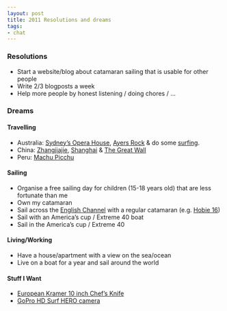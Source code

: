 ```yaml
---
layout: post
title: 2011 Resolutions and dreams
tags:
- chat
---
```


### Resolutions

* Start a website/blog about catamaran sailing that is usable for other people
* Write 2/3 blogposts a week
* Help more people by honest listening / doing chores / …

### Dreams

#### Travelling

* Australia: [Sydney’s Opera House](http://www.flickr.com/photos/jameshannan/490489732/), [Ayers Rock](http://www.flickr.com/photos/24781107@N05/4025451683/) & do some [surfing](http://www.flickr.com/photos/pearson_gj/2852562188/).
* China: [Zhangjiajie](http://www.flickr.com/photos/traveller/461484999/), [Shanghai](http://www.flickr.com/photos/cnmark/4236803560/) & [The Great Wall](http://www.flickr.com/photos/bensharif/3640756236/)
* Peru: [Machu Picchu](http://en.wikipedia.org/wiki/Machu_Picchu)

#### Sailing

* Organise a free sailing day for children (15-18 years old) that are less fortunate than me
* Own my catamaran
* Sail across the [English Channel](http://en.wikipedia.org/wiki/English_Channel) with a regular catamaran (e.g. [Hobie 16](http://www.flickr.com/photos/11435930@N06/5156371587/))
* Sail with an America’s cup / Extreme 40 boat
* Sail in the America’s cup / Extreme 40
 
#### Living/Working

* Have a house/apartment with a view on the sea/ocean
* Live on a boat for a year and sail around the world

#### Stuff I Want

* [European Kramer 10 inch Chef’s Knife](http://kramerknives.com/photos/k-E-10Chef.jpg)
* [GoPro HD Surf HERO camera](http://gopro.com/cameras/hd-surf-hero-camera/)